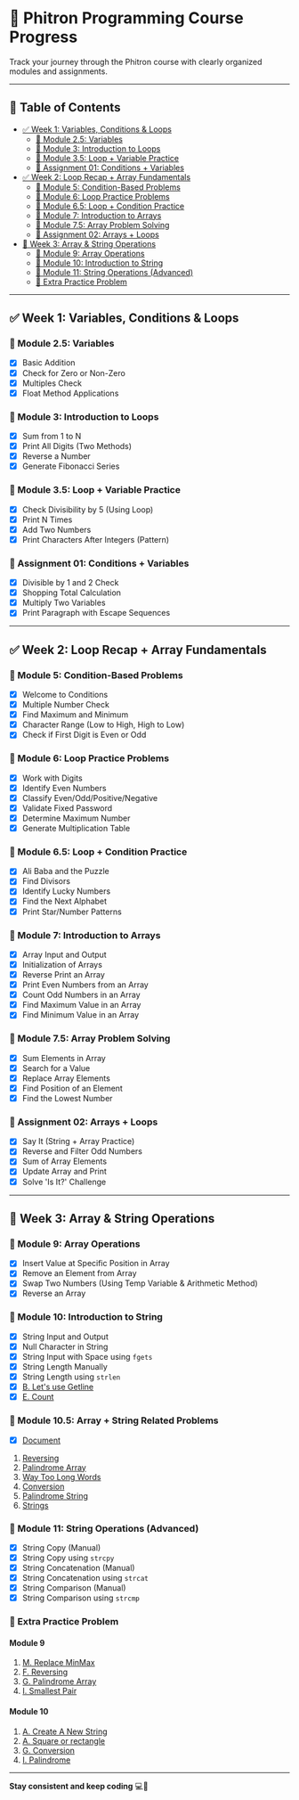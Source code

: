 # 📘 Phitron Programming Course Progress

Track your journey through the Phitron course with clearly organized modules and assignments.

---

## 📑 Table of Contents
- [✅ Week 1: Variables, Conditions & Loops](#-week-1-variables-conditions--loops)
  - [🔹 Module 2.5: Variables](#-module-25-variables)
  - [🔹 Module 3: Introduction to Loops](#-module-3-introduction-to-loops)
  - [🔹 Module 3.5: Loop + Variable Practice](#-module-35-loop--variable-practice)
  - [📘 Assignment 01: Conditions + Variables](#-assignment-01-conditions--variables)
- [✅ Week 2: Loop Recap + Array Fundamentals](#-week-2-loop-recap--array-fundamentals)
  - [🔹 Module 5: Condition-Based Problems](#-module-5-condition-based-problems)
  - [🔹 Module 6: Loop Practice Problems](#-module-6-loop-practice-problems)
  - [🔹 Module 6.5: Loop + Condition Practice](#-module-65-loop--condition-practice)
  - [🔹 Module 7: Introduction to Arrays](#-module-7-introduction-to-arrays)
  - [🔹 Module 7.5: Array Problem Solving](#-module-75-array-problem-solving)
  - [📘 Assignment 02: Arrays + Loops](#-assignment-02-arrays--loops)
- [🚧 Week 3: Array & String Operations](#-week-3-array--string-operations)
  - [🔹 Module 9: Array Operations](#-module-9-array-operations)
  - [🔹 Module 10: Introduction to String](#-module-10-introduction-to-string)
  - [🔹 Module 11: String Operations (Advanced)](#-module-11-string-operations-advanced)
  - [🔹 Extra Practice Problem](#-extra-practice-problem)

---

## ✅ Week 1: Variables, Conditions & Loops

### 🔹 Module 2.5: Variables
- [x] Basic Addition
- [x] Check for Zero or Non-Zero
- [x] Multiples Check
- [x] Float Method Applications

### 🔹 Module 3: Introduction to Loops
- [x] Sum from 1 to N
- [x] Print All Digits (Two Methods)
- [x] Reverse a Number
- [x] Generate Fibonacci Series

### 🔹 Module 3.5: Loop + Variable Practice
- [x] Check Divisibility by 5 (Using Loop)
- [x] Print N Times
- [x] Add Two Numbers
- [x] Print Characters After Integers (Pattern)

### 📘 Assignment 01: Conditions + Variables
- [x] Divisible by 1 and 2 Check
- [x] Shopping Total Calculation
- [x] Multiply Two Variables
- [x] Print Paragraph with Escape Sequences

---

## ✅ Week 2: Loop Recap + Array Fundamentals

### 🔹 Module 5: Condition-Based Problems
- [x] Welcome to Conditions
- [x] Multiple Number Check
- [x] Find Maximum and Minimum
- [x] Character Range (Low to High, High to Low)
- [x] Check if First Digit is Even or Odd

### 🔹 Module 6: Loop Practice Problems
- [x] Work with Digits
- [x] Identify Even Numbers
- [x] Classify Even/Odd/Positive/Negative
- [x] Validate Fixed Password
- [x] Determine Maximum Number
- [x] Generate Multiplication Table

### 🔹 Module 6.5: Loop + Condition Practice
- [x] Ali Baba and the Puzzle
- [x] Find Divisors
- [x] Identify Lucky Numbers
- [x] Find the Next Alphabet
- [x] Print Star/Number Patterns

### 🔹 Module 7: Introduction to Arrays
- [x] Array Input and Output
- [x] Initialization of Arrays
- [x] Reverse Print an Array
- [x] Print Even Numbers from an Array
- [x] Count Odd Numbers in an Array
- [x] Find Maximum Value in an Array
- [x] Find Minimum Value in an Array

### 🔹 Module 7.5: Array Problem Solving
- [x] Sum Elements in Array
- [x] Search for a Value
- [x] Replace Array Elements
- [x] Find Position of an Element
- [x] Find the Lowest Number

### 📘 Assignment 02: Arrays + Loops
- [x] Say It (String + Array Practice)
- [x] Reverse and Filter Odd Numbers
- [x] Sum of Array Elements
- [x] Update Array and Print
- [x] Solve 'Is It?' Challenge

---

## 🚧 Week 3: Array & String Operations

### 🔹 Module 9: Array Operations
- [x] Insert Value at Specific Position in Array
- [x] Remove an Element from Array
- [x] Swap Two Numbers (Using Temp Variable & Arithmetic Method)
- [x] Reverse an Array

### 🔹 Module 10: Introduction to String
- [x] String Input and Output  
- [x] Null Character in String  
- [x] String Input with Space using `fgets`  
- [x] String Length Manually  
- [x] String Length using `strlen`  
- [x] [B. Let's use Getline](https://codeforces.com/group/MWSDmqGsZm/contest/219856/problem/B)  
- [x] [E. Count](https://codeforces.com/group/MWSDmqGsZm/contest/219856/problem/E)

### 🔹 Module 10.5: Array + String Related Problems
- [x] [Document](https://docs.google.com/document/d/1BZ4EmlT9VnXCIWcsbU8wAdFk0RH2xjybs7Vzfqflggk/edit?tab=t.0#heading=h.1tiup1mwqtlu)
1. [Reversing](https://codeforces.com/group/MWSDmqGsZm/contest/219774/problem/F)  
2. [Palindrome Array](https://codeforces.com/group/MWSDmqGsZm/contest/219774/problem/G)  
3. [Way Too Long Words](https://codeforces.com/group/MWSDmqGsZm/contest/219856/problem/F)  
4. [Conversion](https://codeforces.com/group/MWSDmqGsZm/contest/219856/problem/G)  
5. [Palindrome String](https://codeforces.com/group/MWSDmqGsZm/contest/219856/problem/I)  
6. [Strings](https://codeforces.com/group/MWSDmqGsZm/contest/219856/problem/D)

### 🔹 Module 11: String Operations (Advanced)
- [x] String Copy (Manual)
- [x] String Copy using `strcpy`
- [x] String Concatenation (Manual)
- [x] String Concatenation using `strcat`
- [x] String Comparison (Manual)
- [x] String Comparison using `strcmp`

### 🔹 Extra Practice Problem

#### Module 9
1. [M. Replace MinMax](http://codeforces.com/group/MWSDmqGsZm/contest/219774/problem/M)  
2. [F. Reversing](https://codeforces.com/group/MWSDmqGsZm/contest/219774/problem/F)  
3. [G. Palindrome Array](https://codeforces.com/group/MWSDmqGsZm/contest/219774/problem/G)  
4. [I. Smallest Pair](https://codeforces.com/group/MWSDmqGsZm/contest/219774/problem/I)

#### Module 10
1. [A. Create A New String](https://codeforces.com/group/MWSDmqGsZm/contest/219856/problem/A)  
2. [A. Square or rectangle](https://codeforces.com/group/MWSDmqGsZm/contest/329103/problem/A)  
3. [G. Conversion](https://codeforces.com/group/MWSDmqGsZm/contest/219856/problem/G)  
4. [I. Palindrome](https://codeforces.com/group/MWSDmqGsZm/contest/219856/problem/I)

---

**Stay consistent and keep coding** 💻🚀
